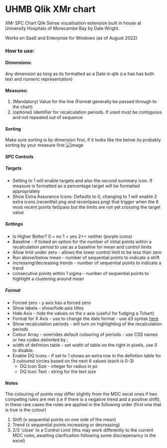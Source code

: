 # UHMB Qlik XMr chart
XMr SPC Chart Qlik Sense visualisation extension built in house at University Hospitals of Morecambe Bay by Dale Wright.

Works on SaaS and Enterprise for Windows (as of August 2022)

### How to use:
#### Dimensions:
Any dimension as long as its formatted as a Date in qlik (i.e has has both text and numeric representation)

#### Measures:
1. (Mandatory) Value for the line (Format generally be passed through to the chart)
2. (optional) Identifier for recalculation periods.  If used must be contiguous and not repeated out of sequence

#### Sorting
Make sure sorting is by dimension first, if it looks like the below its probably sorting by your measure first ![image](https://user-images.githubusercontent.com/111445780/186640157-8bbeea38-a9a3-49e2-b531-47569b234dd5.png)

#### SPC Controls
##### Targets
* Setting to 1 will enable targets and also the second summary icon. If measure is formatted as a percentage target will be formatted appropriately
* Show Extra Assurance Icons: Defaults to 0, changing to 1 will enable 2 extra icons (recentfail.png and recentpass.png) that trigger when the 6 most recent points fail/pass but the limits are not yet crossing the target value

##### Settings
* Is Higher Better?  0 = no 1 = yes 2+= neither (purple icons)
* Baseline -  if ticked an option for the number of initial points within a recalculation period to use as a baseline for mean and control limits
* Allow limit under zero - allows the lower control limit to be less than zero
* Run above/below mean - number of sequential points to indicate a shift
* increasing/decreasing trends - number of sequential points to indicate a trend
* consecutive points within 1 sigma - number of sequential points to highlight a clustering around mean

##### Format
* Forced zero -  y axis has a forced zero
* Show labels - show/hide axis titles
* Hide Axis - hide the values on the x axis (useful for fudging a Tchart)
* Format for X Axis - use to change the date format - use d3 syntax [here](https://github.com/d3/d3-time-format#api-reference)
* Show recalculation periods - will turn on highlighting  of the recalculation periods
* Colour Array -  overrides default colouring of periods - use CSS names or hex codes delimited by ;
* width of defintion table - set width of table on the right in pixels, use 0 to disable.
* Enable DQ Icons - if set to 1 shows an extra row in the defintion table for 3 coloured circles based on the next 6 values (each is 0-3)
    * DQ Icon Size - integer for radius in px
    * DQ Icon Text - string for the text size

#### Notes
The colouring of points may differ slightly from the MDC excel ones if two competing rules are met (i.e if there is a negative trend and a positive shift), in these rare cases the rules are applied in the following order (first one that is true is the colour)
1. Shift (x sequential points on one side of the mean)
2. Trend (x sequential points increasing or decreasing)
3. 2/3 'close' to a Control Limit (this may work differently to the current MDC rules, awaiting clarification following some discrepenancy in the excel)
